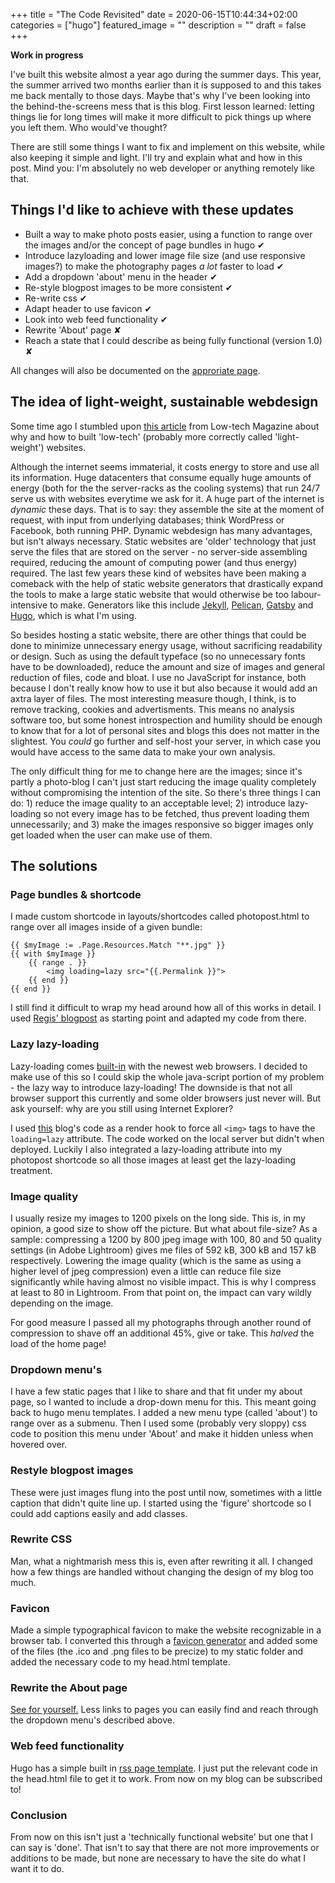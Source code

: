 +++
title =  "The Code Revisited"
date = 2020-06-15T10:44:34+02:00
categories = ["hugo"]
featured_image = ""
description = ""
draft = false
+++

**Work in progress**

I've built this website almost a year ago during the summer days. This year, the summer arrived two months earlier than it is supposed to and this takes me back mentally to those days. Maybe that's why I've been looking into the behind-the-screens mess that is this blog. First lesson learned: letting things lie for long times will make it more difficult to pick things up where you left them. Who would've thought?

There are still some things I want to fix and implement on this website, while also keeping it simple and light. I'll try and explain what and how in this post. Mind you: I'm absolutely no web developer or anything remotely like that.

<!--more-->

## Things I'd like to achieve with these updates
* Built a way to make photo posts easier, using a function to range over the images and/or the concept of page bundles in hugo ✔
* Introduce lazyloading and lower image file size (and use responsive images?) to make the photography pages *a lot* faster to load ✔
* Add a dropdown 'about' menu in the header ✔
* Re-style blogpost images to be more consistent ✔
* Re-write css ✔
* Adapt header to use favicon ✔
* Look into web feed functionality ✔
* Rewrite 'About' page ✘
* Reach a state that I could describe as being fully functional (version 1.0) ✘

All changes will also be documented on the [approriate page](/version).

## The idea of light-weight, sustainable webdesign
Some time ago I stumbled upon [this article](https://solar.lowtechmagazine.com/2018/09/how-to-build-a-lowtech-website) from Low-tech Magazine about why and how to built 'low-tech' (probably more correctly called 'light-weight') websites.

Although the internet seems immaterial, it costs energy to store and use all its information. Huge datacenters that consume equally huge amounts of energy (both for the the server-racks as the cooling systems) that run 24/7 serve us with websites everytime we ask for it. A huge part of the internet is *dynamic* these days. That is to say: they assemble the site at the moment of request, with input from underlying databases; think WordPress or Facebook, both running PHP. Dynamic webdesign has many advantages, but isn't always necessary. Static websites are 'older' technology that just serve the files that are stored on the server - no server-side assembling required, reducing the amount of computing power (and thus energy) required. The last few years these kind of websites have been making a comeback with the help of static website generators that drastically expand the tools to make a large static website that would otherwise be too labour-intensive to make. Generators like this include [Jekyll](https://jekyllrb.com/), [Pelican](https://blog.getpelican.com/), [Gatsby](https://www.gatsbyjs.org/) and [Hugo](https://gohugo.io/), which is what I'm using.

So besides hosting a static website, there are other things that could be done to minimize unnecessary energy usage, without sacrificing readability or design. Such as using the default typeface (so no unnecessary fonts have to be downloaded), reduce the amount and size of images and general reduction of files, code and bloat. I use no JavaScript for instance, both because I don't really know how to use it but also because it would add an axtra layer of files. The most interesting measure though, I think, is to remove tracking, cookies and advertisments. This means no analysis software too, but some honest introspection and humility should be enough to know that for a lot of personal sites and blogs this does not matter in the slightest. You *could* go further and self-host your server, in which case you would have access to the same data to make your own analysis.

The only difficult thing for me to change here are the images; since it's partly a photo-blog I can't just start reducing the image quality completely without compromising the intention of the site. So there's three things I can do: 1) reduce the image quality to an acceptable level; 2) introduce lazy-loading so not every image has to be fetched, thus prevent loading them unnecessarily; and 3) make the images responsive so bigger images only get loaded when the user can make use of them.

## The solutions

### Page bundles & shortcode
I made custom shortcode in layouts/shortcodes called photopost.html to range over all images inside of a given bundle:

```
{{ $myImage := .Page.Resources.Match "**.jpg" }}
{{ with $myImage }}
    {{ range . }}
        <img loading=lazy src="{{.Permalink }}">
    {{ end }}
{{ end }}
```

I still find it difficult to wrap my head around how all of this works in detail. I used [Regis' blogpost](https://regisphilibert.com/blog/2018/01/hugo-page-resources-and-how-to-use-them/) as starting point and adapted my code from there.

### Lazy lazy-loading
Lazy-loading comes [built-in](https://web.dev/native-lazy-loading/) with the newest web browsers. I decided to make use of this so I could skip the whole java-script portion of my problem - the lazy way to introduce lazy-loading! The downside is that not all browser support this currently and some older browsers just never will. But ask yourself: why are you still using Internet Explorer?

I used [this](https://nickmchardy.com/2020/05/adding-lazy-loading-for-images-in-hugo-static-site-generator.html) blog's code as a render hook to force all `<img>` tags to have the `loading=lazy` attribute. The code worked on the local server but didn't when deployed. Luckily I also integrated a lazy-loading attribute into my photopost shortcode so all those images at least get the lazy-loading treatment.

### Image quality
I usually resize my images to 1200 pixels on the long side. This is, in my opinion, a good size to show off the picture. But what about file-size? As a sample: compressing a 1200 by 800 jpeg image with 100, 80 and 50 quality settings (in Adobe Lightroom) gives me files of 592 kB, 300 kB and 157 kB respectively. Lowering the image quality (which is the same as using a higher level of jpeg compression) even a little can reduce file size significantly while having almost no visible impact. This is why I compress at least to 80 in Lightroom. From that point on, the impact can vary wildly depending on the image.

For good measure I passed all my photographs through another round of compression to shave off an additional 45%, give or take. This *halved* the load of the home page!

### Dropdown menu's
I have a few static pages that I like to share and that fit under my about page, so I wanted to include a drop-down menu for this. This meant going back to hugo menu templates. I added a new menu type (called 'about') to range over as a submenu. Then I used some (probably very sloppy) css code to position this menu under 'About' and make it hidden unless when hovered over.

### Restyle blogpost images
These were just images flung into the post until now, sometimes with a little caption that didn't quite line up. I started using the 'figure' shortcode so I could add captions easily and add classes.

### Rewrite CSS
Man, what a nightmarish mess this is, even after rewriting it all. I changed how a few things are handled without changing the design of my blog too much.

### Favicon
Made a simple typographical favicon to make the website recognizable in a browser tab. I converted this through a [favicon generator](https://realfavicongenerator.net/) and added some of the files (the .ico and .png files to be precize) to my static folder and added the necessary code to my head.html template.

### Rewrite the About page
[See for yourself.](/about) Less links to pages you can easily find and reach through the dropdown menu's described above.

### Web feed functionality
Hugo has a simple built in [rss page template](https://gohugo.io/templates/rss/). I just put the relevant code in the head.html file to get it to work. From now on my blog can be subscribed to!

### Conclusion
From now on this isn't just a 'technically functional website' but one that I can say is 'done'. That isn't to say that there are not more improvements or additions to be made, but none are necessary to have the site do what I want it to do.